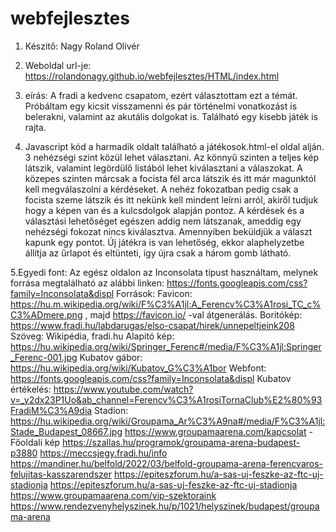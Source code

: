 # webfejlesztes
1. Készitő: Nagy Roland Olivér
   
3. Weboldal url-je: https://rolandonagy.github.io/webfejlesztes/HTML/index.html
   
4. eírás: A fradi a kedvenc csapatom, ezért választottam ezt a témát. Próbáltam egy kicsit visszamenni és pár történelmi vonatkozást is belerakni, valamint az akutális dolgokat is. Található egy kisebb játék is rajta.
   
6. Javascript kód a harmadik oldalt található a játékosok.html-el oldal alján. 3 nehézségi szint közül lehet választani. Az könnyű szinten a teljes kép látszik, valamint legördülő listából lehet kiválasztani a válaszokat. A közepes szinten márcsak a focista fél arca látszik és itt már magunktól kell megválaszolni a kérdéseket. A nehéz fokozatban pedig csak a focista szeme látszik és itt nekünk kell mindent leírni arról, akiről tudjuk hogy a képen van és a kulcsdolgok alapján pontoz. A kérdések és a választási lehetőséget egészen addig nem látszanak, ameddig egy nehézségi fokozat nincs kiválasztva. Amennyiben beküldjük a választ kapunk egy pontot. Új játékra is van lehetőség, ekkor alaphelyzetbe állítja az űrlapot és eltünteti, így újra csak a három gomb látható.
   
5.Egyedi font: Az egész oldalon az Inconsolata típust használtam, melynek forrása megtalálható az alábbi linken: https://fonts.googleapis.com/css?family=Inconsolata&displ
Források:
Favicon: https://hu.m.wikipedia.org/wiki/F%C3%A1jl:A_Ferencv%C3%A1rosi_TC_c%C3%ADmere.png , majd https://favicon.io/ -val átgenerálás.
Boritókép: https://www.fradi.hu/labdarugas/elso-csapat/hirek/unnepeltjeink208
Szöveg: Wikipédia, fradi.hu
Alapitó kép: https://hu.wikipedia.org/wiki/Springer_Ferenc#/media/F%C3%A1jl:Springer_Ferenc-001.jpg
Kubatov gábor: https://hu.wikipedia.org/wiki/Kubatov_G%C3%A1bor
Webfont: https://fonts.googleapis.com/css?family=Inconsolata&displ
Kubatov értékelés: https://www.youtube.com/watch?v=_y2dx23P1Uo&ab_channel=Ferencv%C3%A1rosiTornaClub%E2%80%93FradiM%C3%A9dia
Stadion: 
https://hu.wikipedia.org/wiki/Groupama_Ar%C3%A9na#/media/F%C3%A1jl:Stade_Budapest_08667.jpg
https://www.groupamaarena.com/kapcsolat - Főoldali kép
https://szallas.hu/programok/groupama-arena-budapest-p3880
https://meccsjegy.fradi.hu/info 
https://mandiner.hu/belfold/2022/03/belfold-groupama-arena-ferencvaros-felujitas-kasszarendszer
https://epiteszforum.hu/a-sas-uj-feszke-az-ftc-uj-stadionja
https://epiteszforum.hu/a-sas-uj-feszke-az-ftc-uj-stadionja
https://www.groupamaarena.com/vip-szektoraink
https://www.rendezvenyhelyszinek.hu/p/1021/helyszinek/budapest/groupama-arena
